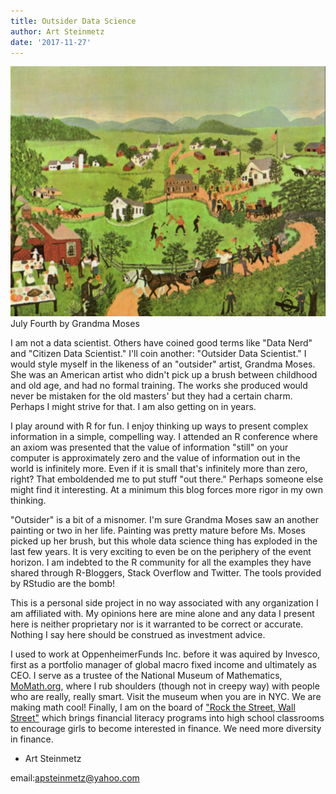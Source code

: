 ```yaml
---
title: Outsider Data Science
author: Art Steinmetz
date: '2017-11-27'
---
```


![July Fourth by Grandma Moses](/img/july-fourth.jpg)
July Fourth by Grandma Moses

I am not a data scientist. Others have coined good terms like "Data Nerd" and "Citizen Data Scientist."  I'll coin another: "Outsider Data Scientist." I would style myself in the likeness of an "outsider" artist, Grandma Moses. She was an American artist who didn't pick up a brush between childhood and old age, and had no formal training.  The works she produced would never be mistaken for the old masters' but they had a certain charm.  Perhaps I might strive for that.  I am also getting on in years.

I play around with R for fun.  I enjoy thinking up ways to present complex information in a simple, compelling way.  I attended an R conference where an axiom was presented that the value of information "still" on your computer is approximately zero and the value of information out in the world is infinitely more.  Even if it is small that's infinitely more than zero, right?  That emboldended me to put stuff "out there."  Perhaps someone else might find it interesting. At a minimum this blog forces more rigor in my own thinking.

"Outsider" is a bit of a misnomer. I'm sure Grandma Moses saw an another painting or two in her life.  Painting was pretty mature before Ms. Moses picked up her brush, but this whole data science thing has exploded in the last few years.  It is very exciting to even be on the periphery of the event horizon.  I am indebted to the R community for all the examples they have shared through R-Bloggers, Stack Overflow and Twitter.  The tools provided by RStudio are the bomb!

This is a personal side project in no way associated with any organization I am affiliated with. My opinions here are mine alone and any data I present here is neither proprietary nor is it warranted to be correct or accurate.  Nothing I say here should be construed as investment advice.

I used to work at OppenheimerFunds Inc. before it was aquired by Invesco, first as a portfolio manager of global macro fixed income and ultimately as CEO.  I serve as a trustee of the National Museum of Mathematics, [MoMath.org](https://momath.org), where I rub shoulders (though not in creepy way) with people who are really, really smart.  Visit the museum when you are in NYC.  We are making math cool!  Finally, I am on the board of ["Rock the Street, Wall Street"](https://rockthestreetwallstreet.com/) which brings financial literacy programs into high school classrooms to encourage girls to become interested in finance.  We need more diversity in finance.

- Art Steinmetz

email:apsteinmetz@yahoo.com
